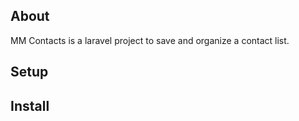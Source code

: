 ## About

MM Contacts is a laravel project to save and organize a contact list.

## Setup

## Install
